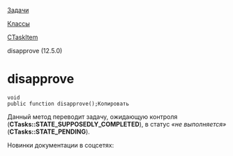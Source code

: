 [Задачи](/api_help/tasks/index.php)

[Классы](/api_help/tasks/classes/index.php)

[CTaskItem](/api_help/tasks/classes/ctaskitem/index.php)

disapprove (12.5.0)

disapprove
==========

```
void 
public function disapprove();Копировать
```

Данный метод переводит задачу, ожидающую контроля (**CTasks::STATE\_SUPPOSEDLY\_COMPLETED**), в статус *«не выполняется»* (**CTasks::STATE\_PENDING**).

Новинки документации в соцсетях: